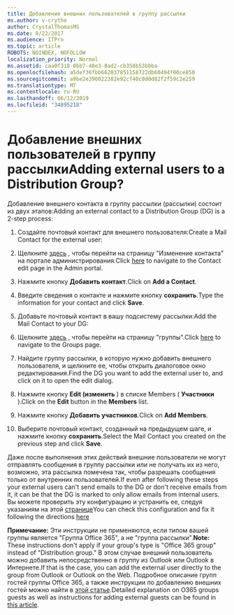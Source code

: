 ```yaml
---
title: Добавление внешних пользователей в группу рассылки
ms.author: v-crytho
author: CrystalThomasMS
ms.date: 8/22/2017
ms.audience: ITPro
ms.topic: article
ROBOTS: NOINDEX, NOFOLLOW
localization_priority: Normal
ms.assetid: caa0f310-0bb7-48e3-8ad2-cb358b53bbba
ms.openlocfilehash: a5def36fbb662037851158722db60494f00ce850
ms.sourcegitcommit: a9be2e396022382e92cf40c0d0d82f2f59c2e259
ms.translationtype: MT
ms.contentlocale: ru-RU
ms.lasthandoff: 06/12/2019
ms.locfileid: "34895218"
---
```

# <a name="adding-external-users-to-a-distribution-group"></a><span data-ttu-id="b6fa0-102">Добавление внешних пользователей в группу рассылки</span><span class="sxs-lookup"><span data-stu-id="b6fa0-102">Adding external users to a Distribution Group?</span></span>

<span data-ttu-id="b6fa0-103">Добавление внешнего контакта в группу рассылки (рассылки) состоит из двух этапов:</span><span class="sxs-lookup"><span data-stu-id="b6fa0-103">Adding an external contact to a Distribution Group (DG) is a 2-step process:</span></span>
  
1. <span data-ttu-id="b6fa0-104">Создайте почтовый контакт для внешнего пользователя:</span><span class="sxs-lookup"><span data-stu-id="b6fa0-104">Create a Mail Contact for the external user:</span></span>
    
1. <span data-ttu-id="b6fa0-105">Щелкните [здесь](https://admin.microsoft.com/adminportal/home#/Contact) , чтобы перейти на страницу "Изменение контакта" на портале администрирования.</span><span class="sxs-lookup"><span data-stu-id="b6fa0-105">Click [here](https://admin.microsoft.com/adminportal/home#/Contact) to navigate to the Contact edit page in the Admin portal.</span></span> 
    
2. <span data-ttu-id="b6fa0-106">Нажмите кнопку **Добавить контакт**.</span><span class="sxs-lookup"><span data-stu-id="b6fa0-106">Click on **Add a Contact**.</span></span>
    
3. <span data-ttu-id="b6fa0-107">Введите сведения о контакте и нажмите кнопку **сохранить**.</span><span class="sxs-lookup"><span data-stu-id="b6fa0-107">Type the information for your contact and click **Save**.</span></span>
    
2. <span data-ttu-id="b6fa0-108">Добавьте почтовый контакт в вашу подсистему рассылки:</span><span class="sxs-lookup"><span data-stu-id="b6fa0-108">Add the Mail Contact to your DG:</span></span>
    
1. <span data-ttu-id="b6fa0-109">Щелкните [здесь](https://admin.microsoft.com/adminportal/home#/groups) , чтобы перейти на страницу "группы".</span><span class="sxs-lookup"><span data-stu-id="b6fa0-109">Click [here](https://admin.microsoft.com/adminportal/home#/groups) to navigate to the Groups page.</span></span> 
    
2. <span data-ttu-id="b6fa0-110">Найдите группу рассылки, в которую нужно добавить внешнего пользователя, и щелкните ее, чтобы открыть диалоговое окно редактирования.</span><span class="sxs-lookup"><span data-stu-id="b6fa0-110">Find the DG you want to add the external user to, and click on it to open the edit dialog.</span></span>
    
3. <span data-ttu-id="b6fa0-111">Нажмите кнопку **Edit (изменить** ) в списке Members ( **Участники** ).</span><span class="sxs-lookup"><span data-stu-id="b6fa0-111">Click on the **Edit** button in the **Members** list.</span></span> 
    
4. <span data-ttu-id="b6fa0-112">Нажмите кнопку **Добавить участников**.</span><span class="sxs-lookup"><span data-stu-id="b6fa0-112">Click on **Add Members**.</span></span>
    
5. <span data-ttu-id="b6fa0-113">Выберите почтовый контакт, созданный на предыдущем шаге, и нажмите кнопку **сохранить**.</span><span class="sxs-lookup"><span data-stu-id="b6fa0-113">Select the Mail Contact you created on the previous step and click **Save**.</span></span>
    
<span data-ttu-id="b6fa0-114">Даже после выполнения этих действий внешние пользователи не могут отправлять сообщения в группу рассылки или не получать их из него, возможно, эта рассылка помечена так, чтобы разрешать сообщения только от внутренних пользователей.</span><span class="sxs-lookup"><span data-stu-id="b6fa0-114">If even after following these steps your external users can't send emails to the DG or don't receive emails from it, it can be that the DG is marked to only allow emails from internal users.</span></span> <span data-ttu-id="b6fa0-115">Вы можете проверить эту конфигурацию и устранить ее, следуя указаниям на этой [странице](https://support.office.com/article/Fix-email-delivery-issues-for-error-code-5-7-133-in-Office-365-991abc19-7756-438f-abcb-39f69b80f284.aspx)</span><span class="sxs-lookup"><span data-stu-id="b6fa0-115">You can check this configuration and fix it following the directions [here](https://support.office.com/article/Fix-email-delivery-issues-for-error-code-5-7-133-in-Office-365-991abc19-7756-438f-abcb-39f69b80f284.aspx)</span></span>
  
 <span data-ttu-id="b6fa0-116">**Примечание:** Эти инструкции не применяются, если типом вашей группы является "Группа Office 365", а не "группа рассылки".</span><span class="sxs-lookup"><span data-stu-id="b6fa0-116">**Note:** These instructions don't apply if your group's type is "Office 365 group" instead of "Distribution group."</span></span> <span data-ttu-id="b6fa0-117">В этом случае внешний пользователь можно добавить непосредственно в группу из Outlook или Outlook в Интернете.</span><span class="sxs-lookup"><span data-stu-id="b6fa0-117">If that is the case, you can add the external user directly to the group from Outlook or Outlook on the Web.</span></span> <span data-ttu-id="b6fa0-118">Подробное описание групп гостей группы Office 365, а также инструкции по добавлению внешних гостей можно найти в [этой статье](https://support.office.com/article/Guest-access-in-Office-365-Groups-bfc7a840-868f-4fd6-a390-f347bf51aff6.aspx).</span><span class="sxs-lookup"><span data-stu-id="b6fa0-118">Detailed explanation on O365 groups guests as well as instructions for adding external guests can be found in [this article](https://support.office.com/article/Guest-access-in-Office-365-Groups-bfc7a840-868f-4fd6-a390-f347bf51aff6.aspx).</span></span>
  
